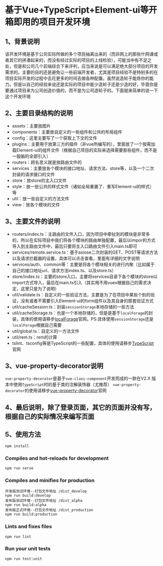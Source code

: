 # 基于Vue+TypeScript+Element-ui等开箱即用的项目开发环境

## 1、背景说明
该开发环境是基于公司实际所做的多个项目抽离出来的（而非网上的那些什网课或者其它的拼凑起来的，而没有经过实际的项目的上线检验），可能当中有不足之处，但是和公司几个前端综合下来评判，应当来说是可以满足绝大部分项目的开发需求的。主要的目的还是避免让一些前端开发者，尤其是项目经验不是特别多的在项目实际开发的过程中去花更多的时间去做各种配置。虽然说造轮子能炼你的能力。但是以自己的经验来说还是实际的项目中能少造轮子还是少造的好，毕竟你是要通过项目来为公司创造价值的，而不是为公司造轮子的。下面就来简单的说一下这个开发环境

## 2、主要目录结构的说明
* assets：主要放图片
* components：主要放自定义的一些组件和公共的布局组件
* config：这里主要写了一个获取上下文的文件
* plugins：主要用于放第三方的插件（非vue所编写的），里面放了一个按需加载Element-ui的组件文件（根据自己项目的实际来选择需要那些组件，而不是一股脑的全部引入）
* routers：顾名思义就是放路由文件的
* services：主要放各个模块的接口地址、请求方法、store等，以及一个二次封装的请求接口的文件
* store：放store的主入口文件
* style：放一些公共的样式文件（诸如全局重置了、重写Element-ui的样式）等
* util：放一些自定义的方法文件
* view：放各个模块的文件
## 3、主要文件的说明
* routers/index.ts：主路由的文件入口，因为项目中牵扯到的模块是非常多的，所以在实际项目中我们将各个模块的路由单独配置，最后以impor的方式导入到主路由文件中，最后只要将主入口路由文件引入main.ts即可
* services/remote.service.ts：基于axiose二次封装的GET、POST等请求方法以及请求拦截器的设置，具体可以点击查看，里面有详细的文字说明
* services/auth、common等：主要是将各个模块相关的进行内聚（比如属于自己的接口地址url、请求方法index.ts、以及store.ts）
* store/index.ts：主要的store入口，主要将services目录下各个模块的store以import方式导入，最后在main.ts引入（其实用不用vuex根据自己的需求决定，这里只是为了说明）
* util/validate.ts：自定义的一些验证方法，主要是为了在项目中某些个别的验证，没有或者不需要引入Element-ui的form组件以及其自身的那套验证方式
* util/cacheSession.ts：封装`sessionStorage`本地存储的一些方法
* util/cacheStorage.ts：也是一个本地存储的，但是是基于`localForage`的封装，具体的使用请移步[localForage](http://localforage.docschina.org/)官网。PS:具体使用`sessionStorage`还是`localForage`根据自己需要
* util/global.ts：自定义的一方法文件
* util/rem.ts：rem的计算
* tslint、tsconfig等是TypeScript的一些配置，具体的使用请移步[TypeScript](https://www.tslang.cn/)官网

## 3、vue-property-decorator说明
`vue-property-decorator`是基于`vue-class-component`开发而成的一款在V2.X 版本中使用`TypeScript`时的基于类的注解装饰器（尤推荐）
`vue-property-decorator`的使用请移步[vue-property-decorator](https://www.npmjs.com/package/vue-property-decorator)官网

## 4、最后说明，除了登录页面，其它的页面并没有写，根据自己的实际情况来编写页面


## 5、使用方法

```
npm install
```

### Compiles and hot-reloads for development
```
npm run serve
```

### Compiles and minifies for production
```
开发版测试环境--打包文件地址 /dist_develop
npm run build:develop 
发布版测试环境--打包文件地址 /dist_alpha
npm run build:alpha
发布版正式环境--打包文件地址 /dist_production
npm run build:production
```

### Lints and fixes files
```
npm run lint
```

### Run your unit tests
```
npm run test:unit
```

